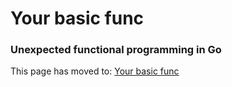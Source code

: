# Your basic func

### Unexpected functional programming in Go

This page has moved to: [Your basic func](http://yourbasic.org/golang/your-basic-func/)
